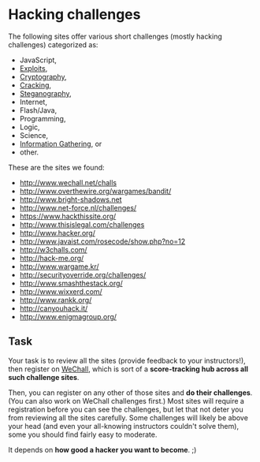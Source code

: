 Hacking challenges
==================

The following sites offer various short challenges (mostly hacking challenges)
categorized as:
* JavaScript,
* [Exploits](http://en.wikipedia.org/wiki/Exploit_%28computer_security%29),
* [Cryptography](http://en.wikipedia.org/wiki/Cryptography),
* [Cracking](http://en.wikipedia.org/wiki/Software_cracking),
* [Steganography](http://en.wikipedia.org/wiki/Steganography),
* Internet,
* Flash/Java,
* Programming,
* Logic,
* Science,
* [Information Gathering](http://en.wikipedia.org/wiki/Intelligence_assessment), or
* other.

These are the sites we found:

* http://www.wechall.net/challs
* http://www.overthewire.org/wargames/bandit/
* http://www.bright-shadows.net
* http://www.net-force.nl/challenges/
* https://www.hackthissite.org/
* http://www.thisislegal.com/challenges
* http://www.hacker.org/
* http://www.javaist.com/rosecode/show.php?no=12
* http://w3challs.com/
* http://hack-me.org/
* http://www.wargame.kr/
* http://securityoverride.org/challenges/
* http://www.smashthestack.org/
* http://www.wixxerd.com/
* http://www.rankk.org/
* http://canyouhack.it/
* http://www.enigmagroup.org/

Task
----

Your task is to review all the sites (provide feedback to your instructors!),
then register on [WeChall](http://www.wechall.net/),
which is sort of a **score-tracking hub across all such challenge sites**.

Then, you can register on any other of those sites and **do their challenges**.
(You can also work on WeChall challenges first.) Most sites will require
a registration before you can see the challenges, but let that not deter you from
reviewing all the sites carefully. Some challenges will likely be above
your head (and even your all-knowing instructors couldn't solve them), some
you should find fairly easy to moderate.

It depends on **how good a hacker you want to become**. ;)
